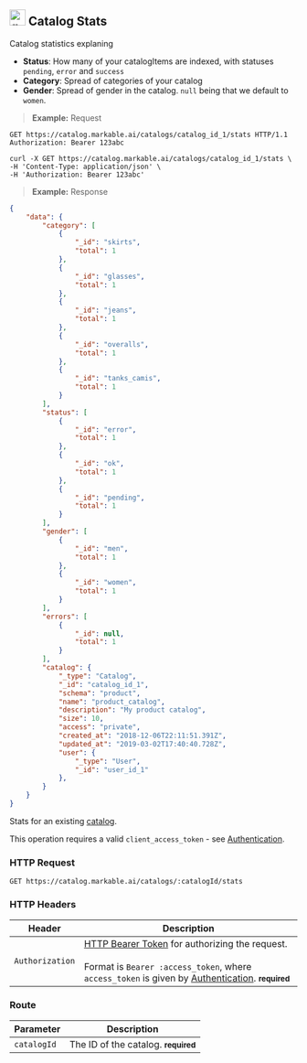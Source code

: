 
## <img src="images/get-catalog_icon.png" alt="get-catalog-objects_icon" width="28px" height="auto"> Catalog Stats

Catalog statistics explaning

* __Status__: How many of your catalogItems are indexed, with statuses `pending`, `error` and `success`
* __Category__: Spread of categories of your catalog
* __Gender__: Spread of gender in the catalog. `null` being that we default to `women`.

> **Example:** Request

```http
GET https://catalog.markable.ai/catalogs/catalog_id_1/stats HTTP/1.1
Authorization: Bearer 123abc
```

```shell
curl -X GET https://catalog.markable.ai/catalogs/catalog_id_1/stats \
-H 'Content-Type: application/json' \
-H 'Authorization: Bearer 123abc'
```

<!--
```python
import requests

url = "https://catalog.markable.ai/catalogs/catalog-1/stats"

headers = {
    'Content-Type': "application/json",
    'Authorization': "Bearer 123abc",
    }

response = requests.request("GET", url, headers=headers)

print(response.text)
```
-->

> **Example:** Response

```json
{
    "data": {
        "category": [
            {
                "_id": "skirts",
                "total": 1
            },
            {
                "_id": "glasses",
                "total": 1
            },
            {
                "_id": "jeans",
                "total": 1
            },
            {
                "_id": "overalls",
                "total": 1
            },
            {
                "_id": "tanks_camis",
                "total": 1
            }
        ],
        "status": [
            {
                "_id": "error",
                "total": 1
            },
            {
                "_id": "ok",
                "total": 1
            },
            {
                "_id": "pending",
                "total": 1
            }
        ],
        "gender": [
            {
                "_id": "men",
                "total": 1
            },
            {
                "_id": "women",
                "total": 1
            }
        ],
        "errors": [
            {
                "_id": null,
                "total": 1
            }
        ],
        "catalog": {
            "_type": "Catalog",
            "_id": "catalog_id_1",
            "schema": "product",
            "name": "product_catalog",
            "description": "My product catalog",
            "size": 10,
            "access": "private",
            "created_at": "2018-12-06T22:11:51.391Z",
            "updated_at": "2019-03-02T17:40:40.728Z",
            "user": {
                "_type": "User",
                "_id": "user_id_1"
            },
        }
    }
}
```


Stats for an existing [catalog](#the-catalog-object).

<aside class="notice">
    This operation requires a valid <code>client_access_token</code> - see <a href="#authentication">Authentication</a>.
</aside>


### HTTP Request

`GET https://catalog.markable.ai/catalogs/:catalogId/stats`

### HTTP Headers

Header              | Description
----------          | ----------
`Authorization`     | [HTTP Bearer Token](https://tools.ietf.org/html/rfc6750) for authorizing the request. <br><br>Format is `Bearer :access_token`, where `access_token` is given by [Authentication](#authentication). **<small>required</small>**


### Route

Parameter       | Description
----------      | ----------
`catalogId`     | The ID of the catalog. **<small>required</small>**
